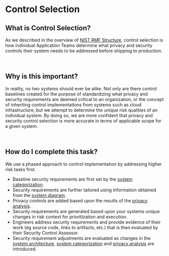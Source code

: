 # Control Selection

## What is Control Selection?
As we described in the overview of [NIST RMF Structure](overview.md#rmf-structure), control selection is how individual Application Teams determine what privacy and security controls their system needs to be addressed before shipping to production. 

<br/>

## Why is this important?
In reality, no two systems should ever be alike. Not only are there control baselines created for the purpose of standardizing what privacy and security requirements are deemed critical to an organization, or the concept of inheriting control implementations from systems such as cloud infrastructure, but we attempt to determine the unique risk qualities of an individual system. By doing so, we are more confident that privacy and security control selection is more accurate in terms of applicable scope for a given system.

<br/>

## How do I complete this task?
We use a phased approach to control implementation by addressing higher risk tasks first. 

- Baseline security requirements are first set by the [system categorization](categorization.md).
- Security requirements are further tailored using information obtained from the [system diagram](diagram.md).
- Privacy controls are added based upon the results of the [privacy analysis](privacy.md).
- Security requirements are generated based upon your systems unique changes in risk context for prioritization and execution.
- Engineers address security requirements and provide evidence of their work (eg source code, links to artifacts, etc.) that is then evaluated by their Security Control Assessor.
- Security requirement adjustments are evaluated as changes in the [system architecture](diagram.md), [system categorization](categorization.md) and [privacy analysis](privacy.md) are introduced.
